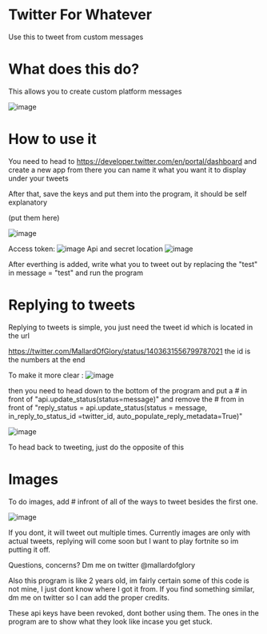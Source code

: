 # Twitter For Whatever
Use this to tweet from custom messages


# What does this do?
This allows you to create custom platform messages 

![image](https://user-images.githubusercontent.com/65434066/121770902-7ce48b00-cbaf-11eb-8b33-f139b8471ba9.png)


# How to use it
You need to head to https://developer.twitter.com/en/portal/dashboard and create a new app
from there you can name it what you want it to display under your tweets

After that, save the keys and put them into the program, it should be self explanatory

(put them here)

![image](https://user-images.githubusercontent.com/65434066/121771251-a0a8d080-cbb1-11eb-8055-5889e48c8d1e.png)

Access token:
![image](https://user-images.githubusercontent.com/65434066/121770955-cb922500-cbaf-11eb-9d6c-e5158babeeb4.png)
Api and secret location 
![image](https://user-images.githubusercontent.com/65434066/121770966-d947aa80-cbaf-11eb-9f78-bab4c8b0a7f9.png)

After everthing is added, write what you to tweet out by replacing the "test" in message = "test" and run the program

# Replying to tweets

Replying to tweets is simple, you just need the tweet id which is located in the url

https://twitter.com/MallardOfGlory/status/1403631556799787021 the id is the numbers at the end

To make it more clear :
![image](https://user-images.githubusercontent.com/65434066/121771120-c2558800-cbb0-11eb-97ca-cb6e20ff8420.png)

then you need to head down to the bottom of the program and put a # in front of "api.update_status(status=message)" and remove the # from in front of 
"reply_status = api.update_status(status = message, in_reply_to_status_id =twitter_id, auto_populate_reply_metadata=True)"

![image](https://user-images.githubusercontent.com/65434066/121771155-fdf05200-cbb0-11eb-8809-835d01d3b0e1.png)

To head back to tweeting, just do the opposite of this

# Images
To do images, add # infront of all of the ways to tweet besides the first one. 

![image](https://user-images.githubusercontent.com/65434066/121989605-bbf92300-cddf-11eb-8fc5-6219780bf0e2.png)

If you dont, it will tweet out multiple times. Currently images are only with actual tweets, replying will come soon but I want to play fortnite so im putting it off. 

Questions, concerns? Dm me on twitter @mallardofglory

Also this program is like 2 years old, im fairly certain some of this code is not mine, I just dont know where I got it from. If you find something similar, dm me on twitter so I can add the proper credits. 



These api keys have been revoked, dont bother using them. The ones in the program are to show what they look like incase you get stuck. 
